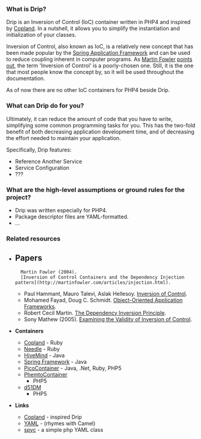 ### What is Drip?

Drip is an Inversion of Control (IoC) container written in PHP4 and
inspired by [Copland](http://copland.rubyforge.org). In a nutshell,
it allows you to simplify the instantiation and initialization of
your classes.

Inversion of Control, also known as IoC, is a relatively new
concept that has been made popular by the
[Spring Application Framework](http://www.springframework.org) and
can be used to reduce coupling inherent in computer programs. As
[Martin Fowler](http://www.martinfowler.com)
[points out](http://martinfowler.com/articles/injection.html), the
term 'Inversion of Control' is a poorly-chosen one. Still, it is
the one that most people know the concept by, so it will be used
throughout the documentation.

As of now there are no other IoC containers for PHP4 beside Drip.

### What can Drip do for you?

Ultimately, it can reduce the amount of code that you have to
write, simplifying some common programming tasks for you. This has
the two-fold benefit of both decreasing application development
time, and of decreasing the effort needed to maintain your
application.

Specifically, Drip features:

-   Reference Another Service
-   Service Configuration
-   ???

### What are the high-level assumptions or ground rules for the project?

-   Drip was written especially for PHP4.
-   Package descriptor files are YAML-formatted.
-   ...

### Related resources

-  
    **Papers**
    -  
        Martin Fowler (2004).
        [Inversion of Control Containers and the Dependency Injection pattern](http://martinfowler.com/articles/injection.html).
    -  
        Paul Hammant, Mauro Talevi, Aslak Hellesoy.
        [Inversion of Control](http://docs.codehaus.org/display/PICO/Inversion+of+Control).
    -  
        Mohamed Fayad, Doug C. Schmidt.
        [Object-Oriented Application Frameworks](http://www.cs.wustl.edu/~schmidt/CACM-frameworks.html).
    -  
        Robert Cecil Martin.
        [The Dependency Inversion Principle](http://www.objectmentor.com/resources/articles/dip.pdf).
    -  
        Sony Mathew (2005).
        [Examining the Validity of Inversion of Control](http://theserverside.com/articles/article.tss?l=IOCandEJB).

-  
    **Containers**
    -   [Copland](http://copland.rubyforge.org/) - Ruby
    -   [Needle](http://needle.rubyforge.org/) - Ruby
    -   [HiveMind](http://jakarta.apache.org/hivemind/) - Java
    -   [Spring Framework](http://www.springframework.org/) - Java
    -  
        [PicoContainer](http://www.picocontainer.org/) - Java, .Net, Ruby,
        PHP5
    -  
        [PhemtoContainer](http://www.sitepoint.com/forums/showthread.php?t=256673)
        - PHP5
    -  
        [d51DM](http://www.fromthecrossroads.ws/index.php/2005/09/13/p151)
        - PHP5

-  
    **Links**
    -   [Copland](http://copland.rubyforge.org/) - inspired Drip
    -   [YAML](http://www.yaml.org/) - (rhymes with Camel)
    -  
        [spyc](http://spyc.sourceforge.net/) - a simple php YAML class




